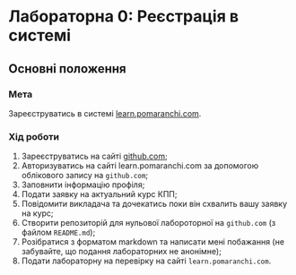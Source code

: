 # Лабораторна 0: Реєстрація в системі

## Основні положення

### Мета
Зареєструватись в системі [learn.pomaranchi.com](http://learn.pomaranchi.com).

### Хід роботи
1. Зареєструватись на сайті [github.com](https://github.com);
2. Авторизуватись на сайті learn.pomaranchi.com за допомогою облікового запису на `github.com`;
3. Заповнити інформацію профіля;
4. Подати заявку на актуальний курс КПП;
5. Повідомити викладача та дочекатись поки він схвалить вашу заявку на курс;
6. Створити репозиторій для нульової лабороторної на `github.com` (з файлом `README.md`);
7. Розібратися з форматом markdown та написати мені побажання (не забувайте, що подання лабораторних не анонімне);
8. Подати лабораторну на перeвірку на сайті `learn.pomaranchi.com`.

